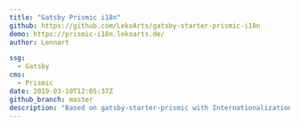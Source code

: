 ```yaml
---
title: "Gatsby Prismic i18n"
github: https://github.com/LekoArts/gatsby-starter-prismic-i18n
demo: https://prismic-i18n.lekoarts.de/
author: Lennart

ssg:
  - Gatsby
cms:
  - Prismic
date: 2019-03-10T12:05:37Z
github_branch: master
description: "Based on gatsby-starter-prismic with Internationalization (i18n) support"
---
```

